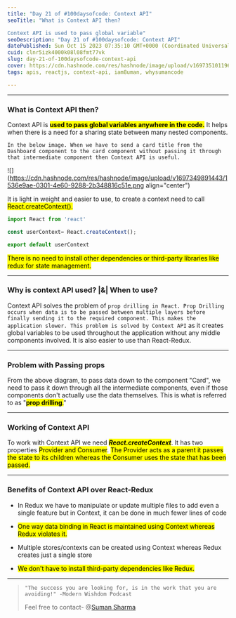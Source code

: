 ```yaml
---
title: "Day 21 of #100daysofcode: Context API"
seoTitle: "What is Context API then?

Context API is used to pass global variable"
seoDescription: "Day 21 of #100daysofcode: Context API"
datePublished: Sun Oct 15 2023 07:35:10 GMT+0000 (Coordinated Universal Time)
cuid: clnr5izk4000k08l08fmt77vk
slug: day-21-of-100daysofcode-context-api
cover: https://cdn.hashnode.com/res/hashnode/image/upload/v1697351011962/eac84566-cbc9-4f0a-a497-5f9eb2e80071.png
tags: apis, reactjs, context-api, iam8uman, whysumancode

---
```


---

### What is Context API then?

Context API is **<mark>used to pass global variables anywhere in the code.</mark>** It helps when there is a need for a sharing state between many nested components.

`In the below image. When we have to send a card title from the Dashboard component to the card component without passing it through that intermediate component then Context API is useful.`

![](https://cdn.hashnode.com/res/hashnode/image/upload/v1697349891443/1536e9ae-0301-4e60-9288-2b348816c51e.png align="center")

It is light in weight and easier to use, to create a context need to call <mark>React.createContext().</mark>

```javascript
import React from 'react'

const userContext= React.createContext();

export default userContext
```

<mark>There is no need to install other dependencies or third-party libraries like redux for state management.</mark>

---

### Why is context API used? |&| When to use?

Context API solves the problem of `prop drilling in React. Prop Drilling occurs when data is to be passed between multiple layers before finally sending it to the required component. This makes the application slower. This problem is solved by Context API` as it creates global variables to be used throughout the application without any middle components involved. It is also easier to use than React-Redux.

---

### Problem with Passing props

From the above diagram, to pass data down to the component "Card", we need to pass it down through all the intermediate components, even if those components don't actually use the data themselves. This is what is referred to as "**<mark>prop drilling</mark>**<mark>.</mark>"

---

### Working of Context API

To work with Context API we need ***<mark>React.createContext</mark>***. It has two properties <mark>Provider and Consumer</mark>. <mark>The Provider acts as a parent it passes the state to its children whereas the Consumer uses the state that has been passed.</mark>

---

### Benefits of Context API over React-Redux

* In Redux we have to manipulate or update multiple files to add even a single feature but in Context, it can be done in much fewer lines of code
    
* <mark>One way data binding in React is maintained using Context whereas Redux violates it.</mark>
    
* Multiple stores/contexts can be created using Context whereas Redux creates just a single store
    
* <mark>We don't have to install third-party dependencies like Redux.</mark>
    

---

> `"The success you are looking for, is in the work that you are avoiding!" -Modern Wishdom Podcast`
> 
> Feel free to contact- @[Suman Sharma](@iam8uman)